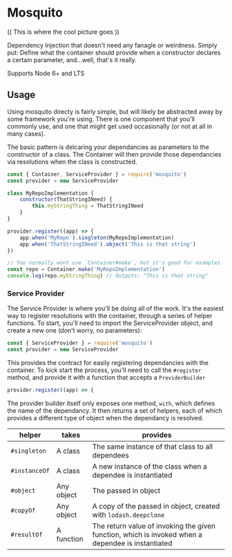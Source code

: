 # Mosquito

(( This is where the cool picture goes ))

Dependency Injection that doesn't need any fanagle or weirdness. Simply put: Define what the container should provide when a constructor declares a certain parameter, and...well, that's it really.

Supports Node 6+ and LTS

## Usage

Using mosquito directy is fairly simple, but will likely be abstracted away by some framework you're using. There is one component that you'll commonly use, and one that might get used occasionally (or not at all in many cases).

The basic pattern is delcaring your dependancies as parameters to the constructor of a class. The Container will then provide those dependancies via resolutions when the class is constructed. 

```js
const { Container, ServiceProvider } = require('mosquito')
const provider = new ServiceProvider

class MyRepoImplementation {
	constructor(ThatStringINeed) {
		this.myStringThing = ThatStringINeed
	}
}

provider.register((app) => {
	app.when('MyRepo').singleton(MyRepoImplementation)
	app.when('ThatStringINeed').object('This is that string')
})

// You normally wont use `Container#make`, but it's good for examples
const repo = Container.make('MyRepoImplementation')
console.log(repo.myStringThing) // Outputs: "This is that string"
```

### Service Provider

The Service Provider is where you'll be doing all of the work. It's the easiest way to register resolutions with the container, through a series of helper functions. To start, you'll need to import the ServiceProvider object, and create a new one (don't worry, no parameters):

```js
const { ServiceProvider } = require('mosquito')
const provider = new ServiceProvider
```

This provides the contract for easily registering dependancies with the container. To kick start the process, you'll need to call the `#register` method, and provide it with a function that accepts a `ProviderBuilder`

```js
provider.register((app) => {
```

The provider builder itself only exposes one method, `with`, which defines the name of the dependancy. It then returns a set of helpers, each of which provides a different type of object when the dependancy is resolved.

helper | takes | provides
-------|-------|-----
`#singleton` | A class | The same instance of that class to all dependees
`#instanceOf` | A class | A new instance of the class when a dependee is instantiated
`#object` | Any object | The passed in object
`#copyOf` | Any object | A copy of the passed in object, created with `lodash.deepclone`
`#resultOf` | A function | The return value of invoking the given function, which is invoked when a dependee is instantiated
